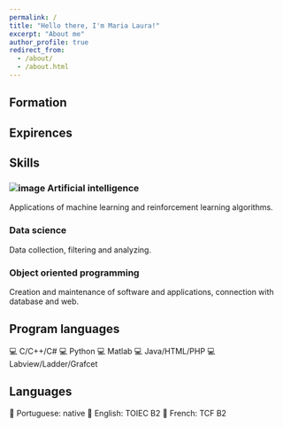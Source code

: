 ```yaml
---
permalink: /
title: "Hello there, I'm Maria Laura!"
excerpt: "About me"
author_profile: true
redirect_from: 
  - /about/
  - /about.html
---
```



Formation
------


Expirences
------


Skills
------

### ![image](https://github.com/laurabrzmeyer/laurabrzmeyer.github.io/assets/23100739/2c55d876-7816-40b2-aa52-d55612482fa8) Artificial intelligence
Applications of machine learning and reinforcement learning algorithms.

### Data science
Data collection, filtering and analyzing.

### Object oriented programming
Creation and maintenance of software and applications, connection with database and web.

Program languages
------
💻 C/C++/C#
💻 Python
💻 Matlab
💻 Java/HTML/PHP
💻 Labview/Ladder/Grafcet

Languages
------
💬 Portuguese: native
💬 English: TOIEC B2
💬 French: TCF B2
